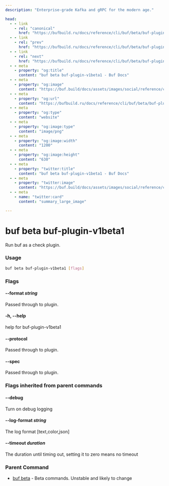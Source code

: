 ```yaml
---
description: "Enterprise-grade Kafka and gRPC for the modern age."

head:
  - - link
    - rel: "canonical"
      href: "https://bufbuild.ru/docs/reference/cli/buf/beta/buf-plugin-v1beta1/"
  - - link
    - rel: "prev"
      href: "https://bufbuild.ru/docs/reference/cli/buf/beta/buf-plugin-v1/"
  - - link
    - rel: "next"
      href: "https://bufbuild.ru/docs/reference/cli/buf/beta/buf-plugin-v2/"
  - - meta
    - property: "og:title"
      content: "buf beta buf-plugin-v1beta1 - Buf Docs"
  - - meta
    - property: "og:image"
      content: "https://buf.build/docs/assets/images/social/reference/cli/buf/beta/buf-plugin-v1beta1.png"
  - - meta
    - property: "og:url"
      content: "https://bufbuild.ru/docs/reference/cli/buf/beta/buf-plugin-v1beta1/"
  - - meta
    - property: "og:type"
      content: "website"
  - - meta
    - property: "og:image:type"
      content: "image/png"
  - - meta
    - property: "og:image:width"
      content: "1200"
  - - meta
    - property: "og:image:height"
      content: "630"
  - - meta
    - property: "twitter:title"
      content: "buf beta buf-plugin-v1beta1 - Buf Docs"
  - - meta
    - property: "twitter:image"
      content: "https://buf.build/docs/assets/images/social/reference/cli/buf/beta/buf-plugin-v1beta1.png"
  - - meta
    - name: "twitter:card"
      content: "summary_large_image"

---
```


# buf beta buf-plugin-v1beta1

Run buf as a check plugin.

### Usage

```sh
buf beta buf-plugin-v1beta1 [flags]
```

### Flags

#### \--format _string_

Passed through to plugin.

#### \-h, --help

help for buf-plugin-v1beta1

#### \--protocol

Passed through to plugin.

#### \--spec

Passed through to plugin.

### Flags inherited from parent commands

#### \--debug

Turn on debug logging

#### \--log-format _string_

The log format \[text,color,json\]

#### \--timeout _duration_

The duration until timing out, setting it to zero means no timeout

### Parent Command

- [buf beta](../) - Beta commands. Unstable and likely to change
